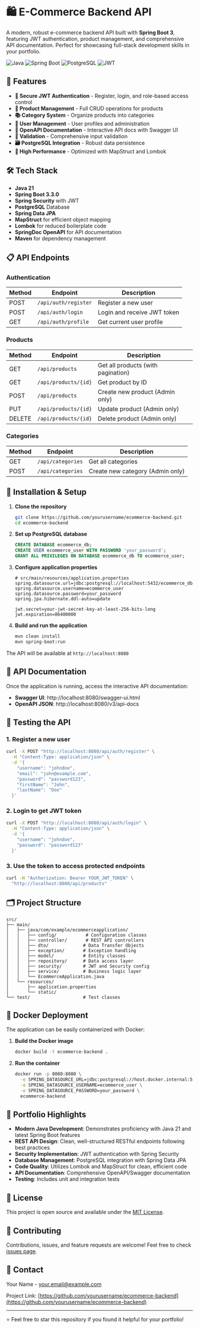 # 🛍️ E-Commerce Backend API

A modern, robust e-commerce backend API built with **Spring Boot 3**, featuring JWT authentication, product management, and comprehensive API documentation. Perfect for showcasing full-stack development skills in your portfolio.

![Java](https://img.shields.io/badge/Java-21-orange)
![Spring Boot](https://img.shields.io/badge/Spring%20Boot-3.3.0-brightgreen)
![PostgreSQL](https://img.shields.io/badge/PostgreSQL-15-blue)
![JWT](https://img.shields.io/badge/JWT-Auth-yellow)

## 🚀 Features

- **🔐 Secure JWT Authentication** - Register, login, and role-based access control
- **🛒 Product Management** - Full CRUD operations for products
- **📚 Category System** - Organize products into categories
- **👥 User Management** - User profiles and administration
- **📖 OpenAPI Documentation** - Interactive API docs with Swagger UI
- **🧪 Validation** - Comprehensive input validation
- **🗃️ PostgreSQL Integration** - Robust data persistence
- **🚀 High Performance** - Optimized with MapStruct and Lombok

## 🛠️ Tech Stack

- **Java 21**
- **Spring Boot 3.3.0**
- **Spring Security** with JWT
- **PostgreSQL** Database
- **Spring Data JPA**
- **MapStruct** for efficient object mapping
- **Lombok** for reduced boilerplate code
- **SpringDoc OpenAPI** for API documentation
- **Maven** for dependency management

## 📋 API Endpoints

### Authentication
| Method | Endpoint | Description |
|--------|----------|-------------|
| POST | `/api/auth/register` | Register a new user |
| POST | `/api/auth/login` | Login and receive JWT token |
| GET | `/api/auth/profile` | Get current user profile |

### Products
| Method | Endpoint | Description |
|--------|----------|-------------|
| GET | `/api/products` | Get all products (with pagination) |
| GET | `/api/products/{id}` | Get product by ID |
| POST | `/api/products` | Create new product (Admin only) |
| PUT | `/api/products/{id}` | Update product (Admin only) |
| DELETE | `/api/products/{id}` | Delete product (Admin only) |

### Categories
| Method | Endpoint | Description |
|--------|----------|-------------|
| GET | `/api/categories` | Get all categories |
| POST | `/api/categories` | Create new category (Admin only) |

## 🔧 Installation & Setup

1. **Clone the repository**
   ```bash
   git clone https://github.com/yourusername/ecommerce-backend.git
   cd ecommerce-backend
   ```

2. **Set up PostgreSQL database**
   ```sql
   CREATE DATABASE ecommerce_db;
   CREATE USER ecommerce_user WITH PASSWORD 'your_password';
   GRANT ALL PRIVILEGES ON DATABASE ecommerce_db TO ecommerce_user;
   ```

3. **Configure application properties**
   ```properties
   # src/main/resources/application.properties
   spring.datasource.url=jdbc:postgresql://localhost:5432/ecommerce_db
   spring.datasource.username=ecommerce_user
   spring.datasource.password=your_password
   spring.jpa.hibernate.ddl-auto=update
   
   jwt.secret=your-jwt-secret-key-at-least-256-bits-long
   jwt.expiration=86400000
   ```

4. **Build and run the application**
   ```bash
   mvn clean install
   mvn spring-boot:run
   ```

The API will be available at `http://localhost:8080`

## 📖 API Documentation

Once the application is running, access the interactive API documentation:

- **Swagger UI**: http://localhost:8080/swagger-ui.html
- **OpenAPI JSON**: http://localhost:8080/v3/api-docs

## 🧪 Testing the API

### 1. Register a new user
```bash
curl -X POST "http://localhost:8080/api/auth/register" \
  -H "Content-Type: application/json" \
  -d '{
    "username": "johndoe",
    "email": "john@example.com",
    "password": "password123",
    "firstName": "John",
    "lastName": "Doe"
  }'
```

### 2. Login to get JWT token
```bash
curl -X POST "http://localhost:8080/api/auth/login" \
  -H "Content-Type: application/json" \
  -d '{
    "username": "johndoe",
    "password": "password123"
  }'
```

### 3. Use the token to access protected endpoints
```bash
curl -H "Authorization: Bearer YOUR_JWT_TOKEN" \
  "http://localhost:8080/api/products"
```

## 🗂️ Project Structure

```
src/
├── main/
│   ├── java/com/example/ecommerceapplication/
│   │   ├── config/           # Configuration classes
│   │   ├── controller/       # REST API controllers
│   │   ├── dto/             # Data Transfer Objects
│   │   ├── exception/       # Exception handling
│   │   ├── model/           # Entity classes
│   │   ├── repository/      # Data access layer
│   │   ├── security/        # JWT and Security config
│   │   ├── service/         # Business logic layer
│   │   └── EcommerceApplication.java
│   └── resources/
│       ├── application.properties
│       └── static/
└── test/                    # Test classes
```

## 🐳 Docker Deployment

The application can be easily containerized with Docker:

1. **Build the Docker image**
   ```bash
   docker build -t ecommerce-backend .
   ```

2. **Run the container**
   ```bash
   docker run -p 8080:8080 \
     -e SPRING_DATASOURCE_URL=jdbc:postgresql://host.docker.internal:5432/ecommerce_db \
     -e SPRING_DATASOURCE_USERNAME=ecommerce_user \
     -e SPRING_DATASOURCE_PASSWORD=your_password \
     ecommerce-backend
   ```

## 🌟 Portfolio Highlights

- **Modern Java Development**: Demonstrates proficiency with Java 21 and latest Spring Boot features
- **REST API Design**: Clean, well-structured RESTful endpoints following best practices
- **Security Implementation**: JWT authentication with Spring Security
- **Database Management**: PostgreSQL integration with Spring Data JPA
- **Code Quality**: Utilizes Lombok and MapStruct for clean, efficient code
- **API Documentation**: Comprehensive OpenAPI/Swagger documentation
- **Testing**: Includes unit and integration tests

## 📝 License

This project is open source and available under the [MIT License](LICENSE).

## 🤝 Contributing

Contributions, issues, and feature requests are welcome! Feel free to check [issues page](https://github.com/yourusername/ecommerce-backend/issues).

## 📧 Contact

Your Name - [your.email@example.com](mailto:your.email@example.com)

Project Link: [https://github.com/yourusername/ecommerce-backend](https://github.com/yourusername/ecommerce-backend)

---

⭐️ Feel free to star this repository if you found it helpful for your portfolio!
